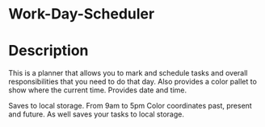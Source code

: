 # Work-Day-Scheduler

# Description
This is a planner that allows you to mark and schedule tasks and overall responsibilities that you need to do that day.
Also provides a color pallet to show where the current time.
Provides date and time.

Saves to local storage.
From 9am to 5pm 
Color coordinates past, present and future.
As well saves your tasks to local storage.


